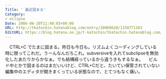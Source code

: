 ```yaml
---
Title: ' 最近固まる'
Category:
- eclipse
Date: 2006-06-20T11:40:03+09:00
URL: http://tkatochin.hatenablog.com/entry/20060620/1150771203
EditURL: https://blog.hatena.ne.jp/t-katochin/tkatochin.hatenablog.com/atom/entry/6653586347154755912
---
```


　CTRL+C でたまに固まる。昨日も今日も。リズムよくコーディングしている時に限ってこれだ。うーんなんだろこれ。subversiveを入れてsubclipseを無効化したあたりからかなぁ。でも結構経っているから違うきもするなぁ。
　ビルド中とかで固まるのはまだいいけど、CTRL+Cだと、たいてい保管されていない編集中のエディタが開きまくっている状態なので、とてつもなく痛い。
